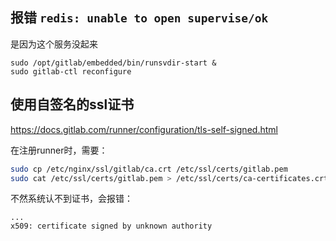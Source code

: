 



## 报错 `redis: unable to open supervise/ok`

是因为这个服务没起来

```
sudo /opt/gitlab/embedded/bin/runsvdir-start &
sudo gitlab-ctl reconfigure
```

## 使用自签名的ssl证书

https://docs.gitlab.com/runner/configuration/tls-self-signed.html

在注册runner时，需要：

```sh
sudo cp /etc/nginx/ssl/gitlab/ca.crt /etc/ssl/certs/gitlab.pem
sudo cat /etc/ssl/certs/gitlab.pem > /etc/ssl/certs/ca-certificates.crt
```

不然系统认不到证书，会报错：

```
...
x509: certificate signed by unknown authority
```